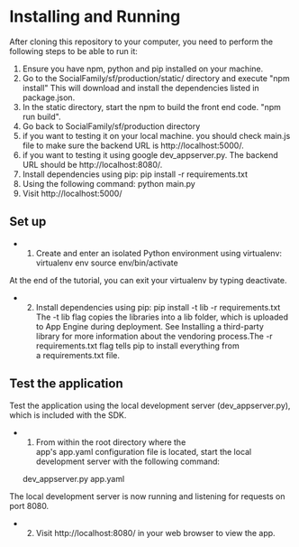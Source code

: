# Installing and Running
After cloning this repository to your computer, you need to perform the following steps to be able to run it:
1) Ensure you have npm, python and pip installed on your machine.
2) Go to the SocialFamily/sf/production/static/ directory and execute "npm install"
This will download and install the dependencies listed in package.json.
3) In the static directory, start the npm to build the front end code. "npm run build".
4) Go back to SocialFamily/sf/production directory
5) if you want to testing it on your local machine. you should check main.js file to make sure the backend URL is http://localhost:5000/.
6) if you want to testing it using google dev_appserver.py.  The backend URL should be http://localhost:8080/.
7) Install dependencies using pip:
      pip install -r requirements.txt
8) Using the following command:
   python main.py
9) Visit http://localhost:5000/
## Set up
* 1. Create and enter an isolated Python environment using virtualenv:  
   virtualenv env 
   source env/bin/activate

At the end of the tutorial, you can exit your virtualenv by typing deactivate.
* 2. Install dependencies using pip:
      pip install -t lib -r requirements.txt
The -t lib flag copies the libraries into a lib folder, which is uploaded to App Engine during deployment. See Installing a third-party library for more information about the vendoring process.The -r requirements.txt flag tells pip to install everything from a requirements.txt file.
## Test the application
Test the application using the local development server (dev_appserver.py), which is included with the SDK.
* 1. From within the root directory where the app's app.yaml configuration file is located, start the local development server with the following command:

  dev_appserver.py app.yaml

The local development server is now running and listening for requests on port 8080.

* 2. Visit http://localhost:8080/  in your web browser to view the app.
